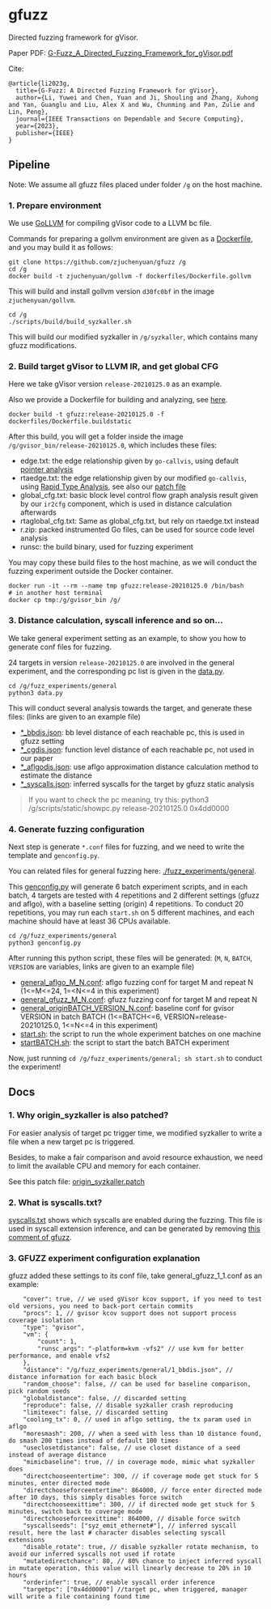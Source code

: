 # gfuzz
Directed fuzzing framework for gVisor.

Paper PDF: [G-Fuzz_A_Directed_Fuzzing_Framework_for_gVisor.pdf](https://github.com/zjuchenyuan/gfuzz/files/13173783/G-Fuzz_A_Directed_Fuzzing_Framework_for_gVisor.pdf)


Cite:

```
@article{li2023g,
  title={G-Fuzz: A Directed Fuzzing Framework for gVisor},
  author={Li, Yuwei and Chen, Yuan and Ji, Shouling and Zhang, Xuhong and Yan, Guanglu and Liu, Alex X and Wu, Chunming and Pan, Zulie and Lin, Peng},
  journal={IEEE Transactions on Dependable and Secure Computing},
  year={2023},
  publisher={IEEE}
}
```

## Pipeline

Note: We assume all gfuzz files placed under folder `/g` on the host machine.

### 1. Prepare environment

We use [GoLLVM](https://go.googlesource.com/gollvm/) for compiling gVisor code to a LLVM bc file.

Commands for preparing a gollvm environment are given as a [Dockerfile](./dockerfiles/Dockerfile.gollvm), and you may build it as follows:

```
git clone https://github.com/zjuchenyuan/gfuzz /g
cd /g
docker build -t zjuchenyuan/gollvm -f dockerfiles/Dockerfile.gollvm
```

This will build and install gollvm version `d30fc0bf` in the image `zjuchenyuan/gollvm`.

```
cd /g
./scripts/build/build_syzkaller.sh
```

This will build our modified syzkaller in `/g/syzkaller`, which contains many gfuzz modifications.

### 2. Build target gVisor to LLVM IR, and get global CFG

Here we take gVisor version `release-20210125.0` as an example.

Also we provide a Dockerfile for building and analyzing, see [here](./dockerfiles/Dockerfile.buildstatic).

```
docker build -t gfuzz:release-20210125.0 -f dockerfiles/Dockerfile.buildstatic
```

After this build, you will get a folder inside the image `/g/gvisor_bin/release-20210125.0`, which includes these files:

- edge.txt: the edge relationship given by `go-callvis`, using default [pointer analysis](https://pkg.go.dev/golang.org/x/tools/go/pointer)
- rtaedge.txt: the edge relationship given by our modified `go-callvis`, using [Rapid Type Analysis](https://pkg.go.dev/golang.org/x/tools/go/callgraph/rta), see also our [patch file](./scripts/build/gocallvis_rta.patch)
- global_cfg.txt: basic block level control flow graph analysis result given by our `ir2cfg` component, which is used in distance calculation afterwards
- rtaglobal_cfg.txt: Same as global_cfg.txt, but rely on rtaedge.txt instead
- r.zip: packed instrumented Go files, can be used for source code level analysis
- runsc: the build binary, used for fuzzing experiment

You may copy these build files to the host machine, as we will conduct the fuzzing experiment outside the Docker container.

```
docker run -it --rm --name tmp gfuzz:release-20210125.0 /bin/bash
# in another host terminal
docker cp tmp:/g/gvisor_bin /g/
```

### 3. Distance calculation, syscall inference and so on...

We take general experiment setting as an example, to show you how to generate conf files for fuzzing.

24 targets in version `release-20210125.0` are involved in the general experiment, and the corresponding pc list is given in the [data.py](./fuzz_experiments/general/data.py).

```
cd /g/fuzz_experiments/general
python3 data.py
```

This will conduct several analysis towards the target, and generate these files: (links are given to an example file)

- [\*\_bbdis.json](./fuzz_experiments/general/1_bbdis.json): bb level distance of each reachable pc, this is used in gfuzz setting
- [\*\_cgdis.json](./fuzz_experiments/general/1_cgdis.json): function level distance of each reachable pc, not used in our paper
- [\*\_aflgodis.json](./fuzz_experiments/general/1_aflgodis.json): use aflgo approximation distance calculation method to estimate the distance
- [\*\_syscalls.json](./fuzz_experiments/general/1_syscalls.json): inferred syscalls for the target by gfuzz static analysis

> If you want to check the pc meaning, try this:
>     python3 /g/scripts/static/showpc.py release-20210125.0 0x4dd0000

### 4. Generate fuzzing configuration

Next step is generate `*.conf` files for fuzzing, and we need to write the template and `genconfig.py`.

You can related files for general fuzzing here: [./fuzz_experiments/general](./fuzz_experiments/general). 

This [genconfig.py](./fuzz_experiments/general/genconfig.py) will generate 6 batch experiment scripts, and in each batch, 4 targets are tested with 4 repetitions and 2 different settings (gfuzz and aflgo), with a baseline setting (origin) 4 repetitions. To conduct 20 repetitions, you may run each `start.sh` on 5 different machines, and each machine should have at least 36 CPUs available.

```
cd /g/fuzz_experiments/general
python3 genconfig.py
```

After running this python script, these files will be generated: (`M`, `N`, `BATCH`, `VERSION` are variables, links are given to an example file)

- [general\_aflgo\_M\_N.conf](./fuzz_experiments/general/general_aflgo_1_1.conf): aflgo fuzzing conf for target M and repeat N (1<=M<=24, 1=<N<=4 in this experiment)
- [general\_gfuzz\_M\_N.conf](./fuzz_experiments/general/general_gfuzz_1_1.conf): gfuzz fuzzing conf for target M and repeat N
- [general\_originBATCH\_VERSION\_N.conf](./fuzz_experiments/general/general_origin1_release-20210125.0_1.conf): baseline conf for gvisor VERSION in batch BATCH (1<=BATCH<=6, VERSION=release-20210125.0, 1<=N<=4 in this experiment)
- [start.sh](./fuzz_experiments/general/start.sh): the script to run the whole experiment batches on one machine
- [startBATCH.sh](./fuzz_experiments/general/start1.sh): the script to start the batch BATCH experiment

Now, just running `cd /g/fuzz_experiments/general; sh start.sh` to conduct the experiment!

## Docs

### 1. Why origin_syzkaller is also patched?

For easier analysis of target pc trigger time, we modified syzkaller to write a file when a new target pc is triggered.

Besides, to make a fair comparison and avoid resource exhaustion, we need to limit the available CPU and memory for each container.

See this patch file: [origin_syzkaller.patch](./scripts/build/origin_syzkaller.patch)

### 2. What is syscalls.txt?

[syscalls.txt](./scripts/static/syscalls.txt) shows which syscalls are enabled during the fuzzing. This file is used in syscall extension inference, and can be generated by removing [this comment of gfuzz](https://github.com/zjuchenyuan/gfuzz/blob/cc7d311176f4817aabca3335228ba8cbee365a44/scripts/build/gfuzz-changes.patch#L3297).

### 3. GFUZZ experiment configuration explanation

gfuzz added these settings to its conf file, take general_gfuzz_1_1.conf as an example:

```
    "cover": true, // we used gVisor kcov support, if you need to test old versions, you need to back-port certain commits
    "procs": 1, // gvisor kcov support does not support process coverage isolation
    "type": "gvisor",
    "vm": {
        "count": 1,
        "runsc_args": "-platform=kvm -vfs2" // use kvm for better performance, and enable vfs2
    },
    "distance": "/g/fuzz_experiments/general/1_bbdis.json", // distance information for each basic block
    "random_choose": false, // can be used for baseline comparison, pick random seeds
    "globaldistance": false, // discarded setting
    "reproduce": false, // disable syzkaller crash reproducing
    "limitexec": false, // discarded setting
    "cooling_tx": 0, // used in aflgo setting, the tx param used in aflgo
    "moresmash": 200, // when a seed with less than 10 distance found, do smash 200 times instead of default 100 times
    "useclosetdistance": false, // use closet distance of a seed instead of average distance
    "mimicbaseline": true, // in coverage mode, mimic what syzkaller does
    "directchooseentertime": 300, // if coverage mode get stuck for 5 minutes, enter directed mode
    "directchooseforceentertime": 864000, // force enter directed mode after 10 days, this simply disables force switch
    "directchooseexittime": 300, // if directed mode get stuck for 5 minutes, switch back to coverage mode
    "directchooseforceexittime": 864000, // disable force switch
    "syscallseeds": ["syz_emit_ethernet#"], // inferred syscall result, here the last # character disables selecting syscall extensions
    "disable_rotate": true, // disable syzkaller rotate mechanism, to avoid our inferred syscalls not used if rotate
    "mutatedirectchance": 80, // 80% chance to inject inferred syscall in mutate operation, this value will linearly decrease to 20% in 10 hours
    "orderinfer": true, // enable syscall order inference
    "targetpc": ["0x4dd0000"] //target pc, when triggered, manager will write a file containing found time
```
